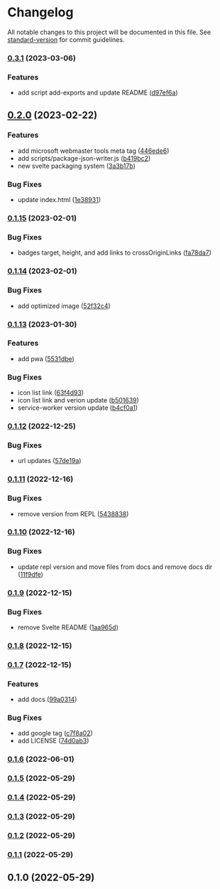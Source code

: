 # Changelog

All notable changes to this project will be documented in this file. See [standard-version](https://github.com/conventional-changelog/standard-version) for commit guidelines.

### [0.3.1](https://github.com/shinokada/svelte-bootstrap-svg-icons/compare/v0.2.0...v0.3.1) (2023-03-06)


### Features

* add script add-exports and update README ([d97ef6a](https://github.com/shinokada/svelte-bootstrap-svg-icons/commit/d97ef6ae8533b4c334e6a514e4030d7aaf61be87))

## [0.2.0](https://github.com/shinokada/svelte-bootstrap-svg-icons/compare/v0.1.15...v0.2.0) (2023-02-22)

### Features

- add microsoft webmaster tools meta tag ([446ede6](https://github.com/shinokada/svelte-bootstrap-svg-icons/commit/446ede62ddc4ba0ba6d93b2420d9ec0638f37b00))
- add scripts/package-json-writer.js ([b419bc2](https://github.com/shinokada/svelte-bootstrap-svg-icons/commit/b419bc2626f9fc6422afa29a46435a1d3088c06a))
- new svelte packaging system ([3a3b17b](https://github.com/shinokada/svelte-bootstrap-svg-icons/commit/3a3b17bdee8b46121edca33c1c60d9d182c0428f))

### Bug Fixes

- update index.html ([1e38931](https://github.com/shinokada/svelte-bootstrap-svg-icons/commit/1e38931e68dc9c4be6bb121dc99099064878ef1f))

### [0.1.15](https://github.com/shinokada/svelte-bootstrap-svg-icons/compare/v0.1.14...v0.1.15) (2023-02-01)

### Bug Fixes

- badges target, height, and add links to crossOriginLinks ([fa78da7](https://github.com/shinokada/svelte-bootstrap-svg-icons/commit/fa78da7d7bc9642ce88bf2e883fabc23e6657508))

### [0.1.14](https://github.com/shinokada/svelte-bootstrap-svg-icons/compare/v0.1.13...v0.1.14) (2023-02-01)

### Bug Fixes

- add optimized image ([52f32c4](https://github.com/shinokada/svelte-bootstrap-svg-icons/commit/52f32c4fb085f99edb4bb65988b681dea243bd1c))

### [0.1.13](https://github.com/shinokada/svelte-bootstrap-svg-icons/compare/v0.1.12...v0.1.13) (2023-01-30)

### Features

- add pwa ([5531dbe](https://github.com/shinokada/svelte-bootstrap-svg-icons/commit/5531dbea6c2de72042f7d1a90333a6b65e5f40d3))

### Bug Fixes

- icon list link ([63f4d93](https://github.com/shinokada/svelte-bootstrap-svg-icons/commit/63f4d93918c3c1048fb24c271a678fee64bd202a))
- icon list link and verion update ([b501639](https://github.com/shinokada/svelte-bootstrap-svg-icons/commit/b5016394b1b621cbfa321b4b924b2de0645cb76d))
- service-worker version update ([b4cf0a1](https://github.com/shinokada/svelte-bootstrap-svg-icons/commit/b4cf0a1b515463810e1953162caf45cb38baecd7))

### [0.1.12](https://github.com/shinokada/svelte-bootstrap-svg-icons/compare/v0.1.11...v0.1.12) (2022-12-25)

### Bug Fixes

- url updates ([57de19a](https://github.com/shinokada/svelte-bootstrap-svg-icons/commit/57de19a4c5259e4a8499b294a6cc8ccf9b90f259))

### [0.1.11](https://github.com/shinokada/svelte-bootstrap-svg-icons/compare/v0.1.10...v0.1.11) (2022-12-16)

### Bug Fixes

- remove version from REPL ([5438838](https://github.com/shinokada/svelte-bootstrap-svg-icons/commit/54388387538ab5f41ea63b22abf289dc6b59a54c))

### [0.1.10](https://github.com/shinokada/svelte-bootstrap-svg-icons/compare/v0.1.9...v0.1.10) (2022-12-16)

### Bug Fixes

- update repl version and move files from docs and remove docs dir ([11f9dfe](https://github.com/shinokada/svelte-bootstrap-svg-icons/commit/11f9dfeb42bf06e095d30df3f406cf6903363ee8))

### [0.1.9](https://github.com/shinokada/svelte-bootstrap-svg-icons/compare/v0.1.8...v0.1.9) (2022-12-15)

### Bug Fixes

- remove Svelte README ([1aa965d](https://github.com/shinokada/svelte-bootstrap-svg-icons/commit/1aa965d7ddba6b986ddb8b93d87c4e0631dc27bd))

### [0.1.8](https://github.com/shinokada/svelte-bootstrap-svg-icons/compare/v0.1.7...v0.1.8) (2022-12-15)

### [0.1.7](https://github.com/shinokada/svelte-bootstrap-svg-icons/compare/v0.1.6...v0.1.7) (2022-12-15)

### Features

- add docs ([99a0314](https://github.com/shinokada/svelte-bootstrap-svg-icons/commit/99a03149d96308e3cb2dec1c8e0cc823ff29ae27))

### Bug Fixes

- add google tag ([c7f8a02](https://github.com/shinokada/svelte-bootstrap-svg-icons/commit/c7f8a0217013bd5a2fc04878c0875ed84381a27a))
- add LICENSE ([74d0ab3](https://github.com/shinokada/svelte-bootstrap-svg-icons/commit/74d0ab3a6a7afec07b0728c500dc002deded05d9))

### [0.1.6](https://github.com/shinokada/svelte-bootstrap-svg-icons/compare/v0.1.5...v0.1.6) (2022-06-01)

### [0.1.5](https://github.com/shinokada/svelte-bootstrap-svg-icons/compare/v0.1.4...v0.1.5) (2022-05-29)

### [0.1.4](https://github.com/shinokada/svelte-bootstrap-svg-icons/compare/v0.1.3...v0.1.4) (2022-05-29)

### [0.1.3](https://github.com/shinokada/svelte-bootstrap/compare/v0.1.2...v0.1.3) (2022-05-29)

### [0.1.2](https://github.com/shinokada/svelte-bootstrap/compare/v0.1.1...v0.1.2) (2022-05-29)

### [0.1.1](https://github.com/shinokada/svelte-bootstrap/compare/v0.1.0...v0.1.1) (2022-05-29)

## 0.1.0 (2022-05-29)

